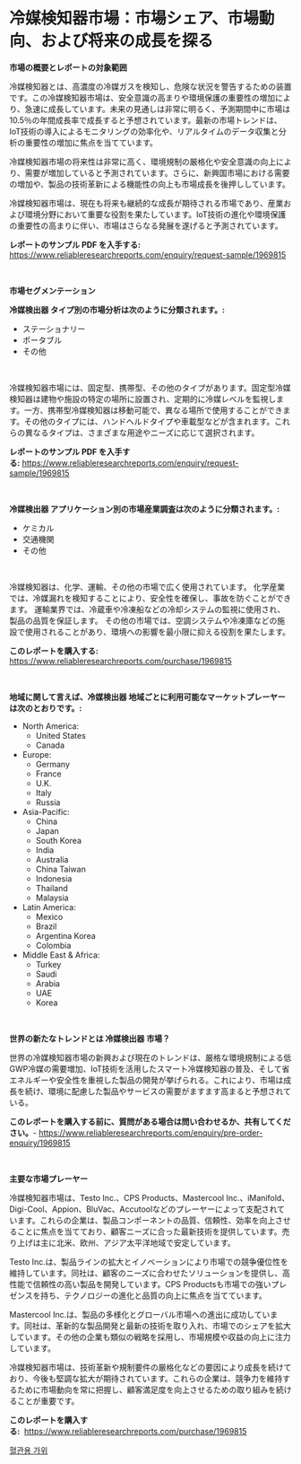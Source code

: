 <p><h1>冷媒検知器市場：市場シェア、市場動向、および将来の成長を探る</h1></p><p><strong>市場の概要とレポートの対象範囲</strong></p>
<p><p>冷媒検知器とは、高濃度の冷媒ガスを検知し、危険な状況を警告するための装置です。この冷媒検知器市場は、安全意識の高まりや環境保護の重要性の増加により、急速に成長しています。未来の見通しは非常に明るく、予測期間中に市場は10.5％の年間成長率で成長すると予想されています。最新の市場トレンドは、IoT技術の導入によるモニタリングの効率化や、リアルタイムのデータ収集と分析の重要性の増加に焦点を当てています。</p><p>冷媒検知器市場の将来性は非常に高く、環境規制の厳格化や安全意識の向上により、需要が増加していると予測されています。さらに、新興国市場における需要の増加や、製品の技術革新による機能性の向上も市場成長を後押ししています。</p><p>冷媒検知器市場は、現在も将来も継続的な成長が期待される市場であり、産業および環境分野において重要な役割を果たしています。IoT技術の進化や環境保護の重要性の高まりに伴い、市場はさらなる発展を遂げると予測されています。</p></p>
<p><strong>レポートのサンプル PDF を入手する:</strong> <a href="https://www.reliableresearchreports.com/enquiry/request-sample/1969815">https://www.reliableresearchreports.com/enquiry/request-sample/1969815</a></p>
<p>&nbsp;</p>
<p><strong>市場セグメンテーション</strong></p>
<p><strong>冷媒検出器 タイプ別の市場分析は次のように分類されます。:</strong></p>
<p><ul><li>ステーショナリー</li><li>ポータブル</li><li>その他</li></ul></p>
<p>&nbsp;</p>
<p><p>冷媒検知器市場には、固定型、携帯型、その他のタイプがあります。固定型冷媒検知器は建物や施設の特定の場所に設置され、定期的に冷媒レベルを監視します。一方、携帯型冷媒検知器は移動可能で、異なる場所で使用することができます。その他のタイプには、ハンドヘルドタイプや車載型などが含まれます。これらの異なるタイプは、さまざまな用途やニーズに応じて選択されます。</p></p>
<p><strong>レポートのサンプル PDF を入手する:</strong>&nbsp;<a href="https://www.reliableresearchreports.com/enquiry/request-sample/1969815">https://www.reliableresearchreports.com/enquiry/request-sample/1969815</a></p>
<p>&nbsp;</p>
<p><strong> 冷媒検出器 アプリケーション別の市場産業調査は次のように分類されます。:</strong></p>
<p><ul><li>ケミカル</li><li>交通機関</li><li>その他</li></ul></p>
<p>&nbsp;</p>
<p><p>冷媒検知器は、化学、運輸、その他の市場で広く使用されています。 化学産業では、冷媒漏れを検知することにより、安全性を確保し、事故を防ぐことができます。 運輸業界では、冷蔵車や冷凍船などの冷却システムの監視に使用され、製品の品質を保証します。 その他の市場では、空調システムや冷凍庫などの施設で使用されることがあり、環境への影響を最小限に抑える役割を果たします。</p></p>
<p><strong>このレポートを購入する:</strong>&nbsp; <a href="https://www.reliableresearchreports.com/purchase/1969815">https://www.reliableresearchreports.com/purchase/1969815</a></p>
<p>&nbsp;</p>
<p><strong>地域に関して言えば、冷媒検出器 地域ごとに利用可能なマーケットプレーヤーは次のとおりです。:</strong></p>
<p><ul>
    <li>
        North America:
        <ul>
            <li>United States</li>
            <li>Canada</li>
        </ul>
    </li>
    <li>
        Europe:
        <ul>
            <li>Germany</li>
            <li>France</li>
            <li>U.K.</li>
            <li>Italy</li>
            <li>Russia</li>
        </ul>
    </li>
    <li>
        Asia-Pacific:
        <ul>
            <li>China</li>
            <li>Japan</li>
            <li>South Korea</li>
            <li>India</li>
            <li>Australia</li>
            <li>China Taiwan</li>
            <li>Indonesia</li>
            <li>Thailand</li>
            <li>Malaysia</li>
        </ul>
    </li>
    <li>
        Latin America:
        <ul>
            <li>Mexico</li>
            <li>Brazil</li>
            <li>Argentina Korea</li>
            <li>Colombia</li>
        </ul>
    </li>
    <li>
        Middle East & Africa:
        <ul>
            <li>Turkey</li>
            <li>Saudi</li>
            <li>Arabia</li>
            <li>UAE</li>
            <li>Korea</li>
        </ul>
    </li>
    </ul></p>
<p>&nbsp;</p>
<p><strong>世界の新たなトレンドとは 冷媒検出器 市場？</strong></p>
<p><p>世界の冷媒検知器市場の新興および現在のトレンドは、厳格な環境規制による低GWP冷媒の需要増加、IoT技術を活用したスマート冷媒検知器の普及、そして省エネルギーや安全性を重視した製品の開発が挙げられる。これにより、市場は成長を続け、環境に配慮した製品やサービスの需要がますます高まると予想されている。</p></p>
<p><strong>このレポートを購入する前に、質問がある場合は問い合わせるか、共有してください。</strong>- <a href="https://www.reliableresearchreports.com/enquiry/pre-order-enquiry/1969815">https://www.reliableresearchreports.com/enquiry/pre-order-enquiry/1969815</a></p>
<p>&nbsp;</p>
<p><strong>主要な市場プレーヤー</strong></p>
<p><p>冷媒検知器市場は、Testo Inc.、CPS Products、Mastercool Inc.、iManifold、Digi-Cool、Appion、BluVac、Accutoolなどのプレーヤーによって支配されています。これらの企業は、製品コンポーネントの品質、信頼性、効率を向上させることに焦点を当てており、顧客ニーズに合った最新技術を提供しています。売り上げは主に北米、欧州、アジア太平洋地域で安定しています。</p><p>Testo Inc.は、製品ラインの拡大とイノベーションにより市場での競争優位性を維持しています。同社は、顧客のニーズに合わせたソリューションを提供し、高性能で信頼性の高い製品を開発しています。CPS Productsも市場での強いプレゼンスを持ち、テクノロジーの進化と品質の向上に焦点を当てています。</p><p>Mastercool Inc.は、製品の多様化とグローバル市場への進出に成功しています。同社は、革新的な製品開発と最新の技術を取り入れ、市場でのシェアを拡大しています。その他の企業も類似の戦略を採用し、市場規模や収益の向上に注力しています。</p><p>冷媒検知器市場は、技術革新や規制要件の厳格化などの要因により成長を続けており、今後も堅調な拡大が期待されています。これらの企業は、競争力を維持するために市場動向を常に把握し、顧客満足度を向上させるための取り組みを続けることが重要です。</p></p>
<p><strong>このレポートを購入する:</strong>&nbsp;&nbsp;<a href="https://www.reliableresearchreports.com/purchase/1969815">https://www.reliableresearchreports.com/purchase/1969815</a></p>
<p><p><a href="https://medium.com/@christorpherpfannerstill5436/%ED%98%88%EA%B4%80-%EA%B0%80%EC%9C%84-%EC%8B%9C%EC%9E%A5%EC%9D%80-%EC%8B%9C%EC%9E%A5-%EC%A0%90%EC%9C%A0%EC%9C%A8-%EA%B7%9C%EB%AA%A8-%EB%B0%8F-2031%EB%85%84%EA%B9%8C%EC%A7%80-%EC%98%88%EC%83%81%EB%90%98%EB%8A%94-%EC%98%88%EC%B8%A1%EC%97%90-%EC%B4%88%EC%A0%90%EC%9D%84-%EB%A7%9E%EC%B6%A5%EB%8B%88%EB%8B%A4-5777e3ec133f">혈관용 가위</a></p></p>